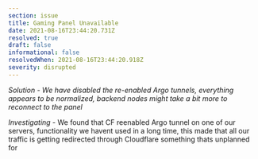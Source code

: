```yaml
---
section: issue
title: Gaming Panel Unavailable
date: 2021-08-16T23:44:20.731Z
resolved: true
draft: false
informational: false
resolvedWhen: 2021-08-16T23:44:20.918Z
severity: disrupted
---
```

*Solution - We have disabled the re-enabled Argo tunnels, everything appears to be normalized, backend nodes might take a bit more to reconnect to the panel*

*Investigating* - We found that CF reenabled Argo tunnel on one of our servers, functionality we havent used in a long time, this made that all our traffic is getting redirected through Cloudflare something thats unplanned for
